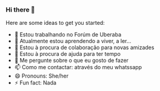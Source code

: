 ### Hi there 👋



Here are some ideas to get you started:

- 🔭 Estou trabalhando no Forúm de Uberaba
- 🌱 Atualmente estou aprendendo a viver, a ler...
- 👯 Estou à procura de colaboração para novas amizades
- 🤔 Estou à procura de ajuda para ter tempo
- 💬 Me pergunte sobre o que eu gosto de fazer 
- 📫 Como me contactar: através do meu whatssapp
- 😄 Pronouns: She/her
- ⚡ Fun fact: Nada

